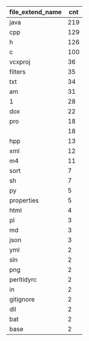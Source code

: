| file_extend_name | cnt |
|------------------|-----|
| java             | 219 |
| cpp              | 129 |
| h                | 126 |
| c                | 100 |
| vcxproj          | 36  |
| filters          | 35  |
| txt              | 34  |
| am               | 31  |
| 1                | 28  |
| dox              | 22  |
| pro              | 18  |
|                  | 18  |
| hpp              | 13  |
| xml              | 12  |
| m4               | 11  |
| sort             | 7   |
| sh               | 7   |
| py               | 5   |
| properties       | 5   |
| html             | 4   |
| pl               | 3   |
| md               | 3   |
| json             | 3   |
| yml              | 2   |
| sln              | 2   |
| png              | 2   |
| perltidyrc       | 2   |
| in               | 2   |
| gitignore        | 2   |
| dll              | 2   |
| bat              | 2   |
| base             | 2   |
